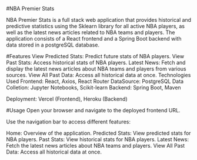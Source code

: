 #NBA Premier Stats

NBA Premier Stats is a full stack web application that provides historical and predictive statistics using the Sklearn library for all active NBA players, as well as the latest news articles related to NBA teams and players. The application consists of a React frontend and a Spring Boot backend with data stored in a postgreSQL database.

#Features
View Predicted Stats: Predict future stats of NBA players.
View Past Stats: Access historical stats of NBA players.
Latest News: Fetch and display the latest news articles about NBA teams and players from various sources.
View All Past Data: Access all historical data at once.
Technologies Used
Frontend: React, Axios, React Router
DataSource: PostgreSQL
Data Colletion: Jupyter Notebooks, Scikit-learn
Backend: Spring Boot, Maven


Deployment: Vercel (Frontend), Heroku (Backend)


#Usage
Open your browser and navigate to the deployed frontend URL.

Use the navigation bar to access different features:

Home: Overview of the application.
Predicted Stats: View predicted stats for NBA players.
Past Stats: View historical stats for NBA players.
Latest News: Fetch the latest news articles about NBA teams and players.
View All Past Data: Access all historical data at once.
